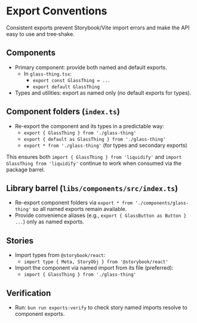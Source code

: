 # Export Conventions

Consistent exports prevent Storybook/Vite import errors and make the API easy to use and tree‑shake.

## Components

- Primary component: provide both named and default exports.
  - In `glass-thing.tsx`:
    - `export const GlassThing = ...`
    - `export default GlassThing`
- Types and utilities: export as named only (no default exports for types).

## Component folders (`index.ts`)

- Re-export the component and its types in a predictable way:
  - `export { GlassThing } from './glass-thing'`
  - `export { default as GlassThing } from './glass-thing'`
  - `export * from './glass-thing'` (for types and secondary exports)

This ensures both `import { GlassThing } from 'liquidify'` and `import GlassThing from 'liquidify'` continue to work when consumed via the package barrel.

## Library barrel (`libs/components/src/index.ts`)

- Re-export component folders via `export * from './components/glass-thing'` so all named exports remain available.
- Provide convenience aliases (e.g., `export { GlassButton as Button } ...`) only as named exports.

## Stories

- Import types from `@storybook/react`:
  - `import type { Meta, StoryObj } from '@storybook/react'`
- Import the component via named import from its file (preferred):
  - `import { GlassThing } from './glass-thing'`

## Verification

- Run: `bun run exports:verify` to check story named imports resolve to component exports.
